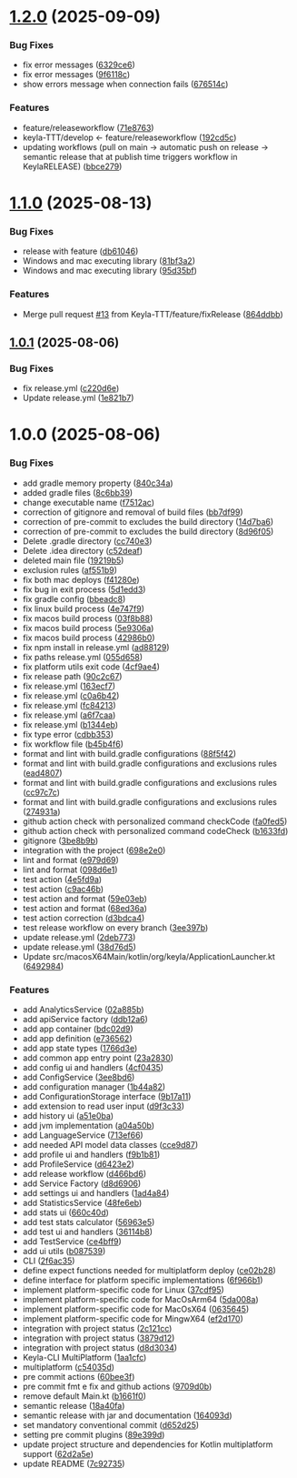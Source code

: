 # [1.2.0](https://github.com/Keyla-TTT/Keyla-CLI/compare/v1.1.0...v1.2.0) (2025-09-09)


### Bug Fixes

* fix error messages ([6329ce6](https://github.com/Keyla-TTT/Keyla-CLI/commit/6329ce6cf50303cca95ab717abb0477136e148a6))
* fix error messages ([9f6118c](https://github.com/Keyla-TTT/Keyla-CLI/commit/9f6118c0a0133c2c23777652f9b6a8d24cc72a85))
* show errors message when connection fails ([676514c](https://github.com/Keyla-TTT/Keyla-CLI/commit/676514caf685e932add61ed7cb2724a8a4649345))


### Features

* feature/releaseworkflow ([71e8763](https://github.com/Keyla-TTT/Keyla-CLI/commit/71e8763a965f8cca602c37fb7d63ef497eda5be6))
* keyla-TTT/develop <- feature/releaseworkflow ([192cd5c](https://github.com/Keyla-TTT/Keyla-CLI/commit/192cd5ca65efda414cfb35b58f29d8bbf0a07045))
* updating workflows (pull on main -> automatic push on release -> semantic release that at publish time triggers workflow in KeylaRELEASE) ([bbce279](https://github.com/Keyla-TTT/Keyla-CLI/commit/bbce2790998091ee74aea58f00d12f1859cf9350))

# [1.1.0](https://github.com/Keyla-TTT/Keyla-CLI/compare/v1.0.1...v1.1.0) (2025-08-13)


### Bug Fixes

* release with feature ([db61046](https://github.com/Keyla-TTT/Keyla-CLI/commit/db610469eb93565f8b753a115b6b650efcf324f1))
* Windows and mac executing library ([81bf3a2](https://github.com/Keyla-TTT/Keyla-CLI/commit/81bf3a2035321bac84d293ca9471537fb60e847a))
* Windows and mac executing library ([95d35bf](https://github.com/Keyla-TTT/Keyla-CLI/commit/95d35bf789d7d506de5f04fd18898e1f69ee407b))


### Features

* Merge pull request [#13](https://github.com/Keyla-TTT/Keyla-CLI/issues/13) from Keyla-TTT/feature/fixRelease ([864ddbb](https://github.com/Keyla-TTT/Keyla-CLI/commit/864ddbb110ca720386b34b7b1e3886878797bf9a))

## [1.0.1](https://github.com/Keyla-TTT/Keyla-CLI/compare/v1.0.0...v1.0.1) (2025-08-06)


### Bug Fixes

* fix release.yml ([c220d6e](https://github.com/Keyla-TTT/Keyla-CLI/commit/c220d6e5b3c15807e471a382e9971eb915f3f624))
* Update release.yml ([1e821b7](https://github.com/Keyla-TTT/Keyla-CLI/commit/1e821b705a304addc7e403d1608df46382a9dd52))

# 1.0.0 (2025-08-06)


### Bug Fixes

* add gradle memory property ([840c34a](https://github.com/Keyla-TTT/Keyla-CLI/commit/840c34af52214c5d889b3a411f79913ccd0bfd3a))
* added gradle files ([8c6bb39](https://github.com/Keyla-TTT/Keyla-CLI/commit/8c6bb390f8e8f0e1ac38705a158192e5f1fbec18))
* change executable name ([f7512ac](https://github.com/Keyla-TTT/Keyla-CLI/commit/f7512acd4158f01933f4353280fddda58b08de30))
* correction of gitignore and removal of build files ([bb7df99](https://github.com/Keyla-TTT/Keyla-CLI/commit/bb7df999776610317c129cfb79b852086529a81e))
* correction of pre-commit to excludes the build directory ([14d7ba6](https://github.com/Keyla-TTT/Keyla-CLI/commit/14d7ba6ac04b5167e4eceaabe01359d14bf985ca))
* correction of pre-commit to excludes the build directory ([8d96f05](https://github.com/Keyla-TTT/Keyla-CLI/commit/8d96f05f35106c2015341001a94a9a9864ae74b5))
* Delete .gradle directory ([cc740e3](https://github.com/Keyla-TTT/Keyla-CLI/commit/cc740e32629cb3433d101c286ae78bfd451fbf25))
* Delete .idea directory ([c52deaf](https://github.com/Keyla-TTT/Keyla-CLI/commit/c52deaf13099baa989763427a7318870643dc0ad))
* deleted main file ([19219b5](https://github.com/Keyla-TTT/Keyla-CLI/commit/19219b5cc5d7971ed9abfbf53314bc234cf0fdc0))
* exclusion rules ([af551b9](https://github.com/Keyla-TTT/Keyla-CLI/commit/af551b930ac98e4cb4aa802c3ce3d1530b2e60ac))
* fix both mac deploys ([f41280e](https://github.com/Keyla-TTT/Keyla-CLI/commit/f41280e70ea577074a2edcee879fa3012958ea8f))
* fix bug in exit process ([5d1edd3](https://github.com/Keyla-TTT/Keyla-CLI/commit/5d1edd354ded5fc26fae701b426d6aaf749c31f5))
* fix gradle config ([bbeadc8](https://github.com/Keyla-TTT/Keyla-CLI/commit/bbeadc8849e773b1e986e71def79faf566e35e96))
* fix linux build process ([4e747f9](https://github.com/Keyla-TTT/Keyla-CLI/commit/4e747f9331e08a9e2cdd3a76e7e489dfaceb6ead))
* fix macos build process ([03f8b88](https://github.com/Keyla-TTT/Keyla-CLI/commit/03f8b8807f97ff5b7c74e904102d26920f1c1ea0))
* fix macos build process ([5e9306a](https://github.com/Keyla-TTT/Keyla-CLI/commit/5e9306a18dc9ccf926ba756886b116fa57c64c6b))
* fix macos build process ([42986b0](https://github.com/Keyla-TTT/Keyla-CLI/commit/42986b09f18a01498cad53e5eb5f9b788f3d333b))
* fix npm install in release.yml ([ad88129](https://github.com/Keyla-TTT/Keyla-CLI/commit/ad881292646dcc6220ff86467424f143d8a88e52))
* fix paths release.yml ([055d658](https://github.com/Keyla-TTT/Keyla-CLI/commit/055d658c3479cc48d654dd792c8ee91918e901de))
* fix platform utils exit code ([4cf9ae4](https://github.com/Keyla-TTT/Keyla-CLI/commit/4cf9ae439208eb74134f186be20ef904ecd423f9))
* fix release path ([90c2c67](https://github.com/Keyla-TTT/Keyla-CLI/commit/90c2c67e2f0ef0827c23dec3c5d341a7e4eb9b57))
* fix release.yml ([163ecf7](https://github.com/Keyla-TTT/Keyla-CLI/commit/163ecf72be43c30fe88788f791a226865fff5f27))
* fix release.yml ([c0a6b42](https://github.com/Keyla-TTT/Keyla-CLI/commit/c0a6b42e38db523b9047aaa44490afd108344b1c))
* fix release.yml ([fc84213](https://github.com/Keyla-TTT/Keyla-CLI/commit/fc842135e8b7ecd93906ef3102b1eaaa24890a74))
* fix release.yml ([a6f7caa](https://github.com/Keyla-TTT/Keyla-CLI/commit/a6f7caae8a2f341a58c3d7dcecbbab085946f851))
* fix release.yml ([b1344eb](https://github.com/Keyla-TTT/Keyla-CLI/commit/b1344eb7a3e1aa68beb1a33f13a7e4edc5a418cc))
* fix type error ([cdbb353](https://github.com/Keyla-TTT/Keyla-CLI/commit/cdbb353a9d24c6fa67a3d6c18997b503c539c9ec))
* fix workflow file ([b45b4f6](https://github.com/Keyla-TTT/Keyla-CLI/commit/b45b4f6485bca02e49cac83bb19b485c27b0a69a))
* format and lint with build.gradle configurations ([88f5f42](https://github.com/Keyla-TTT/Keyla-CLI/commit/88f5f4241fc503645ea6c653ff0e744fae35776e))
* format and lint with build.gradle configurations and exclusions rules ([ead4807](https://github.com/Keyla-TTT/Keyla-CLI/commit/ead4807bd5ac1850f0d4842bc64e5bbce5e75e9d))
* format and lint with build.gradle configurations and exclusions rules ([cc97c7c](https://github.com/Keyla-TTT/Keyla-CLI/commit/cc97c7cae3bb10c4551592148d5ee360c1b3b676))
* format and lint with build.gradle configurations and exclusions rules ([274931a](https://github.com/Keyla-TTT/Keyla-CLI/commit/274931aa4e341f3bc6dd3db33b05ff0dda79f383))
* github action check with personalized command checkCode ([fa0fed5](https://github.com/Keyla-TTT/Keyla-CLI/commit/fa0fed5a0de087f041b1bc65726516185af1f3e7))
* github action check with personalized command codeCheck ([b1633fd](https://github.com/Keyla-TTT/Keyla-CLI/commit/b1633fdc31a2d8cd095665d21fd77c635af944ea))
* gitignore ([3be8b9b](https://github.com/Keyla-TTT/Keyla-CLI/commit/3be8b9ba1bbcbe91f5e8b868e1b87b0b7209002c))
* integration with the project ([698e2e0](https://github.com/Keyla-TTT/Keyla-CLI/commit/698e2e0362414ab4b38343fab5c6233e378cda61))
* lint and format ([e979d69](https://github.com/Keyla-TTT/Keyla-CLI/commit/e979d69186285ff829fd80ed62c7b4b338a00de6))
* lint and format ([098d6e1](https://github.com/Keyla-TTT/Keyla-CLI/commit/098d6e1c49fc37d3e103fa49c379ced0965b392d))
* test action ([4e5fd9a](https://github.com/Keyla-TTT/Keyla-CLI/commit/4e5fd9a815c547ada13a30c02b17ac4f7b658690))
* test action ([c9ac46b](https://github.com/Keyla-TTT/Keyla-CLI/commit/c9ac46b92907a5d3fbc710130b91f20b311f17b5))
* test action and format ([59e03eb](https://github.com/Keyla-TTT/Keyla-CLI/commit/59e03ebc81c0dac694a35fe32be371035d135359))
* test action and format ([68ed36a](https://github.com/Keyla-TTT/Keyla-CLI/commit/68ed36ac6e4b9cd8402fef849786333a85e43f37))
* test action correction ([d3bdca4](https://github.com/Keyla-TTT/Keyla-CLI/commit/d3bdca48735f0380a4ae6fc1579df1798c7bf7b9))
* test release workflow on every branch ([3ee397b](https://github.com/Keyla-TTT/Keyla-CLI/commit/3ee397b590bd41b9e8060f7d77e00b2642eacd84))
* update release.yml ([2deb773](https://github.com/Keyla-TTT/Keyla-CLI/commit/2deb77342cb94a8f1916a544ca2cf166dfd881bc))
* update release.yml ([38d76d5](https://github.com/Keyla-TTT/Keyla-CLI/commit/38d76d5811a0cce752494212a69f888bbd9dcd84))
* Update src/macosX64Main/kotlin/org/keyla/ApplicationLauncher.kt ([6492984](https://github.com/Keyla-TTT/Keyla-CLI/commit/6492984ce7c345e20e21f0e51a1a40c55bf2b7d3))


### Features

* add AnalyticsService ([02a885b](https://github.com/Keyla-TTT/Keyla-CLI/commit/02a885b642e9bf2d79d94d139956bba34ef7c029))
* add apiService factory ([ddb12a6](https://github.com/Keyla-TTT/Keyla-CLI/commit/ddb12a65859faa07c5463f5274a30eb053eaab96))
* add app container ([bdc02d9](https://github.com/Keyla-TTT/Keyla-CLI/commit/bdc02d9504233f5266934686db3bdd5d2c066195))
* add app definition ([e736562](https://github.com/Keyla-TTT/Keyla-CLI/commit/e73656278fc8fde35d5489f63d7f160c2cfb80d3))
* add app state types ([1766d3e](https://github.com/Keyla-TTT/Keyla-CLI/commit/1766d3e4786f8f94e7d8f32a81691be4c991431b))
* add common app entry point ([23a2830](https://github.com/Keyla-TTT/Keyla-CLI/commit/23a28304b734742653b85248210acfa898611d19))
* add config ui and handlers ([4cf0435](https://github.com/Keyla-TTT/Keyla-CLI/commit/4cf043525daba61dc5a7c819bf64f134aac3ecc8))
* add ConfigService ([3ee8bd6](https://github.com/Keyla-TTT/Keyla-CLI/commit/3ee8bd6e0f20a780e6308a1a83b6e527dd754324))
* add configuration manager ([1b44a82](https://github.com/Keyla-TTT/Keyla-CLI/commit/1b44a8281f7c945b65d05c766164d3c11610ba58))
* add ConfigurationStorage interface ([9b17a11](https://github.com/Keyla-TTT/Keyla-CLI/commit/9b17a115ca94b84d221d7cb9bb021f80d02626a3))
* add extension to read user input ([d9f3c33](https://github.com/Keyla-TTT/Keyla-CLI/commit/d9f3c336fed2764e4936aa6aa1663874f5ff5db1))
* add history ui ([a51e0ba](https://github.com/Keyla-TTT/Keyla-CLI/commit/a51e0ba961d7679a8c08e5aad0f7704de995893b))
* add jvm implementation ([a04a50b](https://github.com/Keyla-TTT/Keyla-CLI/commit/a04a50b108f8153db09ec25938a5b9aeec7a49b9))
* add LanguageService ([713ef66](https://github.com/Keyla-TTT/Keyla-CLI/commit/713ef66d3bf5de97ea84cd7da0a9305246d7086f))
* add needed API model data classes ([cce9d87](https://github.com/Keyla-TTT/Keyla-CLI/commit/cce9d87b0ee6ffa6a8b1634bd63f5489e45fef6d))
* add profile ui and handlers ([f9b1b81](https://github.com/Keyla-TTT/Keyla-CLI/commit/f9b1b818153feebf0f325bef25f106bc01b54de2))
* add ProfileService ([d6423e2](https://github.com/Keyla-TTT/Keyla-CLI/commit/d6423e253bbd341b30ad12168f6173296cf2aeff))
* add release workflow ([d466bd6](https://github.com/Keyla-TTT/Keyla-CLI/commit/d466bd60d17d43041303cc88a4f64e1e2d29e152))
* add Service Factory ([d8d6906](https://github.com/Keyla-TTT/Keyla-CLI/commit/d8d6906d39cc0d028b32d64e6993fc37511ddca5))
* add settings ui and handlers ([1ad4a84](https://github.com/Keyla-TTT/Keyla-CLI/commit/1ad4a844783b6e88de451b7d5ef4804a06e54f9e))
* add StatisticsService ([48fe6eb](https://github.com/Keyla-TTT/Keyla-CLI/commit/48fe6eb7f70bc601af1c5e0d845d7e16e4b88084))
* add stats ui ([660c40d](https://github.com/Keyla-TTT/Keyla-CLI/commit/660c40d7974e01a2e00cf6ff3ed7b2b25c49fe64))
* add test stats calculator ([56963e5](https://github.com/Keyla-TTT/Keyla-CLI/commit/56963e595216ae91603b00175cdd8485aa092279))
* add test ui and handlers ([36114b8](https://github.com/Keyla-TTT/Keyla-CLI/commit/36114b892818b6c5b91dc4bdb082952785a237e5))
* add TestService ([ce4bff9](https://github.com/Keyla-TTT/Keyla-CLI/commit/ce4bff9185057441ae5fbf4b3885257227278f9b))
* add ui utils ([b087539](https://github.com/Keyla-TTT/Keyla-CLI/commit/b087539276233292bc19b2fbceec5d1064385980))
* CLI ([2f6ac35](https://github.com/Keyla-TTT/Keyla-CLI/commit/2f6ac352fbe0d72a75d7a18435ca2be241691645))
* define expect functions needed for multiplatform deploy ([ce02b28](https://github.com/Keyla-TTT/Keyla-CLI/commit/ce02b2875b4d310394f0d2b894814f1b2f4ea29f))
* define interface for platform specific implementations ([6f966b1](https://github.com/Keyla-TTT/Keyla-CLI/commit/6f966b1197bc7e5548b6b843308f08ad44e36448))
* implement platform-specific code for Linux ([37cdf95](https://github.com/Keyla-TTT/Keyla-CLI/commit/37cdf95dadc86105ec178e133079751c79c650f5))
* implement platform-specific code for MacOsArm64 ([5da008a](https://github.com/Keyla-TTT/Keyla-CLI/commit/5da008a1bbf4f5cb366f54495b2dbe0544607688))
* implement platform-specific code for MacOsX64 ([0635645](https://github.com/Keyla-TTT/Keyla-CLI/commit/06356458b71a3c4084f0c93def35c0e27c43c483))
* implement platform-specific code for MingwX64 ([ef2d170](https://github.com/Keyla-TTT/Keyla-CLI/commit/ef2d1706f047914802a942d36e593cdd09d8fabd))
* integration with project status ([2c121cc](https://github.com/Keyla-TTT/Keyla-CLI/commit/2c121ccf8e6ce9381584f5111f683349b056de88))
* integration with project status ([3879d12](https://github.com/Keyla-TTT/Keyla-CLI/commit/3879d1288a8cb93bfff56c0c54d0f4b40fc61477))
* integration with project status ([d8d3034](https://github.com/Keyla-TTT/Keyla-CLI/commit/d8d3034dee4d1a86d3fff30325bb45fd82fa756f))
* Keyla-CLI MultiPlatform ([1aa1cfc](https://github.com/Keyla-TTT/Keyla-CLI/commit/1aa1cfc743378ee83bfb8adff11a13d4bd960182))
* multiplatform ([c54035d](https://github.com/Keyla-TTT/Keyla-CLI/commit/c54035db962b77bb8342943f975bd1c66dfd5b29))
* pre commit actions ([60bee3f](https://github.com/Keyla-TTT/Keyla-CLI/commit/60bee3f056d066dc07f631af354dae4eeadcab39))
* pre commit fmt e fix and github actions ([9709d0b](https://github.com/Keyla-TTT/Keyla-CLI/commit/9709d0b74607bc59b3ad95697b8dc0dd92c1f952))
* remove default Main.kt ([b1661f0](https://github.com/Keyla-TTT/Keyla-CLI/commit/b1661f081a42fada049258d4280f16b1a7605809))
* semantic release ([18a40fa](https://github.com/Keyla-TTT/Keyla-CLI/commit/18a40fa61c06dda675578ad1131358aadcf57196))
* semantic release with jar and documentation ([164093d](https://github.com/Keyla-TTT/Keyla-CLI/commit/164093d91ab0e675181f3309b5122383c9e5f06d))
* set mandatory conventional commit ([d652d25](https://github.com/Keyla-TTT/Keyla-CLI/commit/d652d250bc0a0d2768f4abedfba60ff80b94d0bc))
* setting pre commit plugins ([89e399d](https://github.com/Keyla-TTT/Keyla-CLI/commit/89e399d9efef69e135c6b0766b50afe9ee9679f0))
* update project structure and dependencies for Kotlin multiplatform support ([62d2a5e](https://github.com/Keyla-TTT/Keyla-CLI/commit/62d2a5e168f9cefb5ebd1232a7c9dbc1ea78af73))
* update README ([7c92735](https://github.com/Keyla-TTT/Keyla-CLI/commit/7c92735ac9ce41bab06473035c09a2883fe5cf46))
